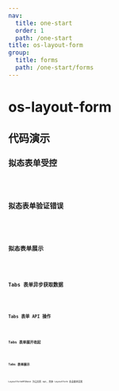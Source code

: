 ```yaml
---
nav:
  title: one-start
  order: 1
  path: /one-start
title: os-layout-form
group:
  title: forms
  path: /one-start/forms
---
```


# os-layout-form

## 代码演示

### 拟态表单受控

<code src="../demos/layout-form/modal-form.tsx" />

### 拟态表单验证错误

<code src="../demos/layout-form/modal-form-validate-error.tsx" />

### 拟态表单展示

<code src="../demos/layout-form/modal-form-detail.tsx" />

### Tabs 表单异步获取数据

<code src="../demos/layout-form/tabs-form-simple" />

### Tabs 表单 API 操作

<code src="../demos/layout-form/tabs-form-apis" />

### Tabs 表单展开收起

<code src="../demos/layout-form/tabs-form-collapse" />

### Tabs 表单展示

<code src="../demos/layout-form/tabs-form-show" />

LayoutFormAPIBase 为公共的 api，具体 LayoutForm 各自继承实现

<API exports='["LayoutFormAPIBase"]' src="../components/layout-form/index.tsx"></API>

<API exports='["LayoutModalFormSettings", "LayoutModalFormAPI"]' src="../components/layout-form/index.tsx"></API>

<API exports='["LayoutTabsFormSettings", "LayoutTabsFormAPI"]' src="../components/layout-form/index.tsx"></API>
